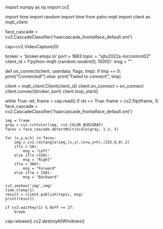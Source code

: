 import numpy as np
import cv2

import time
import random
import time
from paho.mqtt import client as mqtt_client


face_cascade = cv2.CascadeClassifier('haarcascade_frontalface_default.xml')

cap=cv2.VideoCapture(0)

broker = 'broker.emqx.io'
port = 1883
topic = "sjtu2022s-mccontrol02"
client_id = f'python-mqtt-{random.randint(0, 1000)}'
msg = ""


def on_connect(client, userdata, flags, tmp):
    if tmp == 0:
        print("Connected!")
    else:
        print("Failed to connect!", tmp)

client = mqtt_client.Client(client_id)
client.on_connect = on_connect
client.connect(broker, port)
client.loop_start()


while True:
    ret, frame = cap.read()
    if ret == True:
        frame = cv2.flip(frame, 1)
    face_cascade = cv2.CascadeClassifier('haarcascade_frontalface_default.xml')
    
    img = frame
    gray = cv2.cvtColor(img, cv2.COLOR_BGR2GRAY)
    faces = face_cascade.detectMultiScale(gray, 1.3, 5)
    
    for (x,y,w,h) in faces:
        img = cv2.rectangle(img,(x,y),(x+w,y+h),(255,0,0),2)
        if(x < 50):
            msg = "Left"
        else if(x >150):
            msg = "Right"
        if(w > 300):
            msg = "Forward"
        else if(w < 150):
            msg = "Backward"
    
    cv2.imshow('img',img)
    time.sleep(1)
    result = client.publish(topic, msg)
    print(result)
    
    if cv2.waitKey(1) & 0xFF == 27:
        break

cap.release()
cv2.destroyAllWindows()
